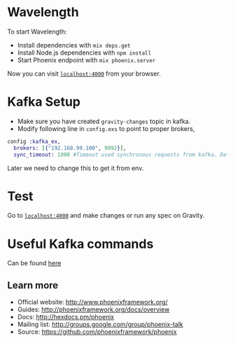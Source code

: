 # Wavelength

To start Wavelength:

  * Install dependencies with `mix deps.get`
  * Install Node.js dependencies with `npm install`
  * Start Phoenix endpoint with `mix phoenix.server`

Now you can visit [`localhost:4000`](http://localhost:4000) from your browser.

# Kafka Setup
- Make sure you have created `gravity-changes` topic in kafka.
- Modify following line in `config.exs` to point to proper brokers, 

```elixir
config :kafka_ex,
  brokers: [{"192.168.99.100", 9092}],
  sync_timeout: 1000 #Timeout used synchronous requests from kafka. Defaults to 1000ms.
```
Later we need to change this to get it from env.

# Test
Go to [`localhost:4000`](http://localhost:4000) and make changes or run any spec on Gravity.

# Useful Kafka commands
Can be found [here](https://github.com/artsy/gravity/blob/event-stream/doc/EventStream.md)

## Learn more
* Official website: http://www.phoenixframework.org/
* Guides: http://phoenixframework.org/docs/overview
* Docs: http://hexdocs.pm/phoenix
* Mailing list: http://groups.google.com/group/phoenix-talk
* Source: https://github.com/phoenixframework/phoenix
